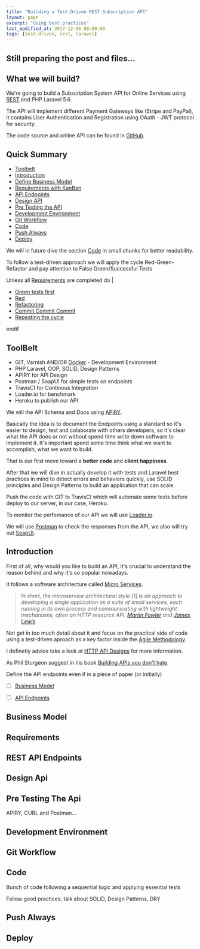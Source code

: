 ```yaml
---
title: "Building a Test-Driven REST Subscription API"
layout: page
excerpt: "Using best practices"
last_modified_at: 2017-12-06 00:00:00 
tags: [test-driven, rest, laravel]
---
```


## Still preparing the post and files...

## What we will build? ##

We're going to build a Subscription System API for Online Services using [REST](https://spring.io/understanding/REST) and PHP Laravel 5.6.

The API will implement different Payment Gateways like (Stripe and PayPal), it contains User Authentication and Registration using OAuth - JWT protocol for security. 

The code source and online API can be found in [GitHub]('https://github.com/elephwebb/laravel-test-driven-rest-api').

## Quick Summary ##

- [Toolbelt](#toolbelt)
- [Introduction](#introduction)
- [Define Business Model](#business-model)
- [Requirements with KanBan](#requirements) 
- [API Endpoints](#rest-api-endpoints)
- [Design API](#design-api)
- [Pre Testing the API](#pre-testing-the-api)
- [Development Environment](#development-environment)
- [Git Workflow](#git-workflow)
- [Code](#code)
- [Push Always](#push-always)
- [Deploy](#deploy)

We will in future dive the section [Code](#code) in small chunks for better readability.

To follow a test-driven approach we will apply the cycle Red-Green-Refactor and pay attention to False Green/Successful Tests

Unless all [Requirements](#requirements) are completed do |

- [Green tests first](#writing-tests)
- [Red](#red)
- [Refactoring](#refactoring)
- [Commit Commit Commit](#commit-commit-commit)
- [Repeating the cycle](#repeating-the-cycle)

endif 


## ToolBelt ##

- GIT, Varnish AND/OR [Docker](http://laradock.io/) - Development Environment
- PHP Laravel, OOP, SOLID, Design Patterns
- APIRY for API Design
- Postman / SoapUI for simple tests on endpoints
- TravisCI for Continous Integration
- Loader.io for benchmark
- Heroku to publish our API


We will the API Schema and Docs using [APIRY](https://apiary.io/).

Basically the idea is to document the Endpoints using a standard so it's easier to design, test and colaborate with others developers, so it's clear what the API does or not without spend time write down software to implement it. It's important spend some time think what we want to accomplish, what we want to build. 

That is our first move toward a **better code** and **client happiness**.

After that we will dive in actually develop it with tests and Laravel best practices in mind to detect errors and behaviors quickly, use SOLID principles and Design Patterns to build an application that can scale.

Push the code with GIT to TravisCI which will automate some tests before deploy to our server, in our case, Heroku.

To monitor the perfomance of our API we will use [Loader.io](https://loader.io/).

We will use [Postman](https://www.getpostman.com/) to check the responses from the API, we also will try out [SoapUI](https://www.soapui.org/).


## Introduction

First of all, why would you like to build an API, it's crucial to understand the reason behind and why it's so popular nowadays. 

It follows a software architecture called [Micro Services](https://martinfowler.com/articles/microservices.html). 

> <cite>In short, the microservice architectural style [1] is an approach to developing a single application as a suite of small services, each running in its own process and communicating with lightweight mechanisms, often an HTTP resource API. [Martin Fowler](https://martinfowler.com/) and [James Lewis](https://twitter.com/boicy)</cite>

Not get in too much detail about it and focus on the practical side of code using a test-driven aproach as a key factor inside the [Agile Methodology](http://agilemanifesto.org/principles.html).

I definetly advice take a look at [HTTP API Designs](https://geemus.gitbooks.io/http-api-design/content/en/) for more information.

As Phil Sturgeon suggest in his book [Building APIs you don't hate](https://www.amazon.com/?afiliate_program=jhonyvidal).

Define the API endpoints even if in a piece of paper (or initially)

- [ ] [Business Model](#business-model)
- [ ] [API Endpoints](#api-endpoints)


## Business Model ##


## Requirements ##


## REST API Endpoints ##


## Design Api ##


## Pre Testing The Api ##

APIRY, CURL and Postman...



## Development Environment ##


## Git Workflow ##


## Code ##

Bunch of code following a sequential logic and applying essential tests

Follow good practices, talk about SOLID, Design Patterns, DRY


## Push Always ##


## Deploy ##
